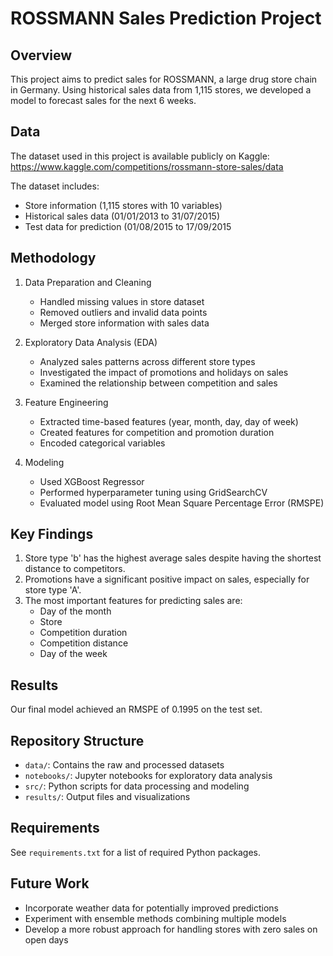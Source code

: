 # ROSSMANN Sales Prediction Project

## Overview
This project aims to predict sales for ROSSMANN, a large drug store chain in Germany. Using historical sales data from 1,115 stores, we developed a model to forecast sales for the next 6 weeks.

## Data
The dataset used in this project is available publicly on Kaggle: https://www.kaggle.com/competitions/rossmann-store-sales/data

The dataset includes:
- Store information (1,115 stores with 10 variables)
- Historical sales data (01/01/2013 to 31/07/2015)
- Test data for prediction (01/08/2015 to 17/09/2015


## Methodology
1. Data Preparation and Cleaning
   - Handled missing values in store dataset
   - Removed outliers and invalid data points
   - Merged store information with sales data

2. Exploratory Data Analysis (EDA)
   - Analyzed sales patterns across different store types
   - Investigated the impact of promotions and holidays on sales
   - Examined the relationship between competition and sales

3. Feature Engineering
   - Extracted time-based features (year, month, day, day of week)
   - Created features for competition and promotion duration
   - Encoded categorical variables

4. Modeling
   - Used XGBoost Regressor
   - Performed hyperparameter tuning using GridSearchCV
   - Evaluated model using Root Mean Square Percentage Error (RMSPE)

## Key Findings
1. Store type 'b' has the highest average sales despite having the shortest distance to competitors.
2. Promotions have a significant positive impact on sales, especially for store type 'A'.
3. The most important features for predicting sales are:
   - Day of the month
   - Store
   - Competition duration
   - Competition distance
   - Day of the week

## Results
Our final model achieved an RMSPE of 0.1995 on the test set.

## Repository Structure
- `data/`: Contains the raw and processed datasets
- `notebooks/`: Jupyter notebooks for exploratory data analysis
- `src/`: Python scripts for data processing and modeling
- `results/`: Output files and visualizations

## Requirements
See `requirements.txt` for a list of required Python packages.

## Future Work
- Incorporate weather data for potentially improved predictions
- Experiment with ensemble methods combining multiple models
- Develop a more robust approach for handling stores with zero sales on open days
